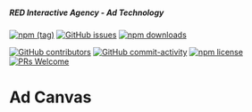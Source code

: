 ##### RED Interactive Agency - Ad Technology

[![npm (tag)](https://img.shields.io/npm/v/@ff0000-ad-tech%2Fad-canvas.svg?style=flat-square)](https://www.npmjs.com/package/@ff0000-ad-tech%2Fad-canvas)
[![GitHub issues](https://img.shields.io/github/issues/ff0000-ad-tech/ad-canvas.svg?style=flat-square)](https://github.com/ff0000-ad-tech/ad-canvas)
[![npm downloads](https://img.shields.io/npm/dm/@ff0000-ad-tech%2Fad-canvas.svg?style=flat-square)](https://www.npmjs.com/package/@ff0000-ad-tech%2Fad-canvas)

[![GitHub contributors](https://img.shields.io/github/contributors/ff0000-ad-tech/ad-canvas.svg?style=flat-square)](https://github.com/ff0000-ad-tech/ad-canvas/graphs/contributors/)
[![GitHub commit-activity](https://img.shields.io/github/commit-activity/y/ff0000-ad-tech/ad-canvas.svg?style=flat-square)](https://github.com/ff0000-ad-tech/ad-canvas/commits/master)
[![npm license](https://img.shields.io/npm/l/@ff0000-ad-tech%2Fad-canvas.svg?style=flat-square)](https://github.com/ff0000-ad-tech/ad-canvas/blob/master/LICENSE)
[![PRs Welcome](https://img.shields.io/badge/PRs-welcome-brightgreen.svg?style=flat-square)](http://makeapullrequest.com)

Ad Canvas
===============


